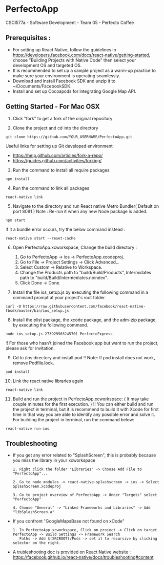 # PerfectoApp
CSCI577a - Software Development - Team 05 - Perfecto Coffee

## Prerequisites :
- For setting up React Native, follow the guidelines in https://developers.facebook.com/docs/react-native/getting-started,
  choose "Building Projects with Native Code" then select your development OS and targeted OS.
- It is recommended to set up a sample project as a warm-up practice to make sure your environment is operating seamlessly.
- Download and install Facebook SDK and unzip it to ~/Documents/FacebookSDK.
- Install and set up Cocoapods for integrating Google Map API.

## Getting Started - For Mac OSX
1. Click "fork" to get a fork of the original repository

2. Clone the project and cd into the directory
```
git clone https://github.com/YOUR_USERNAME/PerfectoApp.git
```
Useful links for setting up Git developed environment
  - https://help.github.com/articles/fork-a-repo/
  - https://guides.github.com/activities/forking/

3. Run the command to install all require packages
```
npm install
```

4. Run the command to link all packages
```
react-native link
```

5. Navigate to the directory and run React native Metro Bundler( Default on port 8081 )
Note : Re-run it when any new Node package is added.
```
npm start
```
If it a bundle error occurs, try the below command instead :
```
react-native start --reset-cache
```

6. Open PerfectoApp.xcworkspace, Change the build directory :
    1. Go to PerfectoApp -> ios -> PerfectoApp.xcodeproj.
    2. Go to File -> Project Settings -> Click Advanced...
    3. Select Custom -> Relative to Workspace.
    4. Change the Products path to "build/Build/Products", Intermidates path to "build/Build/Intermediates.noindex".
    5. Click Done -> Done.

7. Install the file ios_setup.js by executing the following command in a command prompt at your project's root folder.
```
curl -O https://raw.githubusercontent.com/facebook/react-native-fbsdk/master/bin/ios_setup.js
```

8. Install the plist package, the xcode package, and the adm-zip package, by executing the following command.
```
node ios_setup.js 273929963245701 PerfectoExpress
```
!! For those who hasn't joined the Facebook app but want to run the project, please ask for invitation.

9. Cd to /ios directory and install pod
!! Note: If pod install does not work, remove Podfile.lock.
```
pod install
```

10. Link the react native libraries again
```
react-native link
```

11. Build and run the project in PerfectoApp.xcworkspace: ( It may take couple minutes for the first execution. )
!! You can either build and run the project in terminal, but it is recommend to build it with Xcode for first time in that way you are able to identify any possible error and solve it.
For building the project in terminal, run the command below:
```
react-native run-ios
```

## Troubleshooting

- If you get any error related to "SplashScreen", this is probably because you miss the library in your xcworkspace

      1. Right click the folder "Libraries" -> Choose Add File to "PerfectoApp"...
      
      2. Go to node_modules -> react-native-splashscreen -> ios -> Select SplashScreen.xcodeproj
      
      3. Go to project overview of PerfectoApp -> Under "Targets" select "PerfectoApp"
      
      4. Choose "General" -> "Linked Frameworks and Libraries" -> Add "libSplashScreen.a"

- If you confront "GoogleMapsBase not found on xCode"
  
      1. In PerfectoApp.xcworkspace, Click on project -> Click on target PerfectoApp -> Build Settings -> Framework Search
         Paths -> Add $(SRCROOT)/Pods -> set it to recursive by clicking selector on the right.

- A trubleshooting doc is provided on React Native website : https://facebook.github.io/react-native/docs/troubleshooting#content

